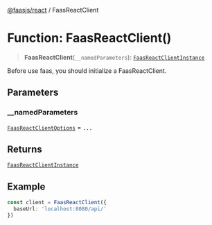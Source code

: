 [@faasjs/react](../README.md) / FaasReactClient

# Function: FaasReactClient()

> **FaasReactClient**(`__namedParameters`): [`FaasReactClientInstance`](../type-aliases/FaasReactClientInstance.md)

Before use faas, you should initialize a FaasReactClient.

## Parameters

### \_\_namedParameters

[`FaasReactClientOptions`](../type-aliases/FaasReactClientOptions.md) = `...`

## Returns

[`FaasReactClientInstance`](../type-aliases/FaasReactClientInstance.md)

## Example

```ts
const client = FaasReactClient({
  baseUrl: 'localhost:8080/api/'
})
```
